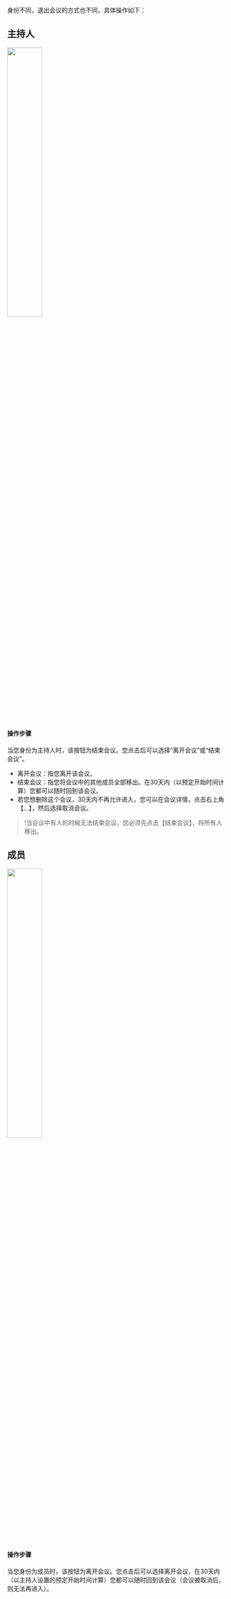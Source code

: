 
身份不同，退出会议的方式也不同，具体操作如下：


## 主持人
<img src="https://main.qcloudimg.com/raw/3afabd419263a3dc567893c074657bdb.png" width="40%">

#### 操作步骤
当您身份为主持人时，该按钮为结束会议。您点击后可以选择“离开会议”或“结束会议”。
- 离开会议：指您离开该会议。
- 结束会议：指您将会议中的其他成员全部移出。在30天内（以预定开始时间计算）您都可以随时回到该会议。
- 若您想删除这个会议，30天内不再允许进入，您可以在会议详情，点击右上角【...】，然后选择取消会议。


>!当会议中有人的时候无法结束会议，您必须先点击【结束会议】，将所有人移出。

## 成员
<img src="https://main.qcloudimg.com/raw/2611d4c38c49929f24ebc4d3b67d9ea7.jpg" width="40%">

#### 操作步骤
当您身份为成员时，该按钮为离开会议。您点击后可以选择离开会议，在30天内（以主持人设置的预定开始时间计算）您都可以随时回到该会议（会议被取消后，则无法再进入）。


